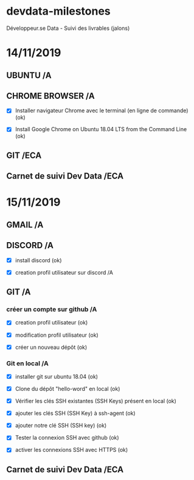 # devdata-milestones
Développeur.se Data - Suivi des livrables (jalons)

# 14/11/2019


## UBUNTU /A

## CHROME BROWSER /A

- [x] Installer navigateur Chrome avec le terminal (en ligne de commande) (ok)

- [x] Install Google Chrome on Ubuntu 18.04 LTS from the Command Line (ok)


## GIT /ECA

## Carnet de suivi Dev Data /ECA


# 15/11/2019


## GMAIL /A

## DISCORD /A

- [x] install discord (ok)

- [x] creation profil utilisateur sur discord /A


## GIT /A

### créer un compte sur github /A

- [x] creation profil utilisateur (ok)

- [x] modification profil utilisateur (ok)

- [x] créer un nouveau dépôt (ok)


### Git en local /A

- [x] installer git sur ubuntu 18.04 (ok)

- [x] Clone du dépôt "hello-word" en local (ok) 

- [x] Vérifier les clés SSH existantes (SSH Keys) présent en local (ok)

- [x] ajouter les clés SSH (SSH Key) à ssh-agent (ok)

- [x] ajouter notre clé SSH (SSH key) (ok)

- [x] Tester la connexion SSH avec github (ok)

- [x] activer les connexions SSH avec HTTPS (ok)


## Carnet de suivi Dev Data /ECA

 

































